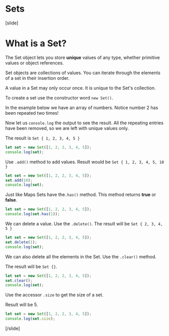 # Sets

[slide]

# What is a Set?

The Set object lets you store **unique** values of any type, whether primitive values or object references.

Set objects are collections of values. You can iterate through the elements of a set in their insertion order.

A value in a Set may only occur once. It is unique to the Set's collection.

To create a set use the constructor word `new Set()`.

In the example below we have an array of numbers. Notice number 2 has been repeated two times!

Now let us `console.log` the output to see the result. All the repeating entries have been removed, so we are left with unique values only.

The result is `Set { 1, 2, 3, 4, 5 }`

```js live
let set = new Set([1, 2, 2, 3, 4, 5]);
console.log(set);
```

Use `.add()` method to add values. Result would be `Set { 1, 2, 3, 4, 5, 10 }`

```js live
let set = new Set([1, 2, 2, 3, 4, 5]);
set.add(10);
console.log(set);
```

Just like Maps Sets have the`.has()` method. This method returns **true** or **false**.

```js live
let set = new Set([1, 2, 2, 3, 4, 5]);
console.log(set.has(1));
```

We can delete a value. Use the `.delete()`. The result will be `Set { 2, 3, 4, 5 }`

```js live
let set = new Set([1, 2, 2, 3, 4, 5]);
set.delete(1);
console.log(set);
```

We can also delete all the elements in the Set. Use the `.clear()` method.

The result will be `Set {}`.

```js live
let set = new Set([1, 2, 2, 3, 4, 5]);
set.clear();
console.log(set);
```

Use the accessor `.size` to get the size of a set.

Result will be 5.

```js live
let set = new Set([1, 2, 2, 3, 4, 5]);
console.log(set.size);
```

[/slide]
